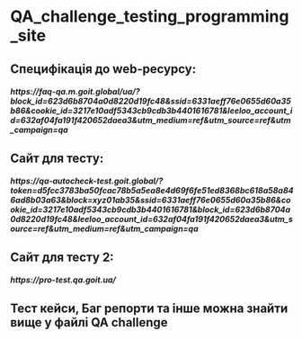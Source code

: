 # QA_challenge_testing_programming_site
<h2>
  Специфікація до web-ресурсу:
<h5>
  https://faq-qa.m.goit.global/ua/?block_id=623d6b8704a0d8220d19fc48&ssid=6331aeff76e0655d60a35b86&cookie_id=3217e10adf5343cb9cdb3b4401616781&leeloo_account_id=632af04fa191f420652daea3&utm_medium=ref&utm_source=ref&utm_campaign=qa
  
<h2>
  Сайт для тесту:
  <h5>
  https://qa-autocheck-test.goit.global/?token=d5fcc3783ba50fcac78b5a5ea8e4d69f6fe51ed8368bc618a58a846ad8b03a63&block=xyz01ab35&ssid=6331aeff76e0655d60a35b86&cookie_id=3217e10adf5343cb9cdb3b4401616781&block_id=623d6b8704a0d8220d19fc48&leeloo_account_id=632af04fa191f420652daea3&utm_source=ref&utm_medium=ref&utm_campaign=qa
  
<h2>Сайт для тесту 2:
  <h5>
  https://pro-test.qa.goit.ua/
    
<h2>Тест кейси, Баг репорти та інше можна знайти вище у файлі QA challenge
  
  
  
